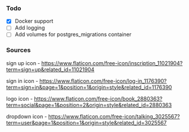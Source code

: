 ### Todo

- [x] Docker support
- [ ] Add logging
- [ ] Add volumes for postgres_migrations container

### Sources

sign up icon - https://www.flaticon.com/free-icon/inscription_11021904?term=sign+up&related_id=11021904

sign in icon - https://www.flaticon.com/free-icon/log-in_1176390?term=sign+in&page=1&position=1&origin=style&related_id=1176390

logo icon - https://www.flaticon.com/free-icon/book_2880363?term=social&page=1&position=2&origin=style&related_id=2880363

dropdown icon - https://www.flaticon.com/free-icon/talking_3025567?term=user&page=1&position=1&origin=style&related_id=3025567
